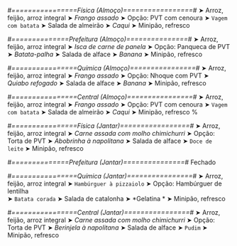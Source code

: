 
*#================Física (Almoço)=================#*
➤ Arroz, feijão, arroz integral
➤ *Frango assado*
➤ Opção: PVT com cenoura
➤ `Vagem com batata`
➤ Salada de almeirão
➤ *Caqui*
➤ Minipão, refresco

*#==============Prefeitura (Almoço)===============#*
➤ Arroz, feijão, arroz integral
➤ *Isca de carne de panela*
➤ Opção: Panqueca de PVT
➤ *Batata-palha*
➤ Salada de alface
➤ *Banana*
➤ Minipão, refresco

*#================Química (Almoço)================#*
➤ Arroz, feijão, arroz integral
➤ *Frango assado*
➤ Opção: Nhoque com PVT
➤ *Quiabo refogado*
➤ Salada de alface
➤ *Banana*
➤ Minipão, refresco

*#================Central (Almoço)================#*
➤ Arroz, feijão, arroz integral
➤ *Frango assado*
➤ Opção: PVT com cenoura
➤ `Vagem com batata`
➤ Salada de almeirão
➤ *Caqui*
➤ Minipão, refresco
%

*#================Física (Jantar)=================#*
➤ Arroz, feijão, arroz integral
➤ *Carne assada com molho chimichurri*
➤ Opção: Torta de PVT
➤ *Abobrinha à napolitana*
➤ Salada de alface
➤ `Doce de leite`
➤ Minipão, refresco

*#==============Prefeitura (Jantar)===============#*
Fechado

*#================Química (Jantar)================#*
➤ Arroz, feijão, arroz integral
➤ `Hambúrguer à pizzaiolo`
➤ Opção: Hambúrguer de lentilha  
➤ `Batata corada`
➤ Salada de catalonha 
➤ *Gelatina *
➤ Minipão, refresco

*#================Central (Jantar)================#*
➤ Arroz, feijão, arroz integral
➤ *Carne assada com molho chimichurri*
➤ Opção: Torta de PVT
➤ *Berinjela à napolitana*
➤ Salada de alface
➤ `Pudim`
➤ Minipão, refresco
